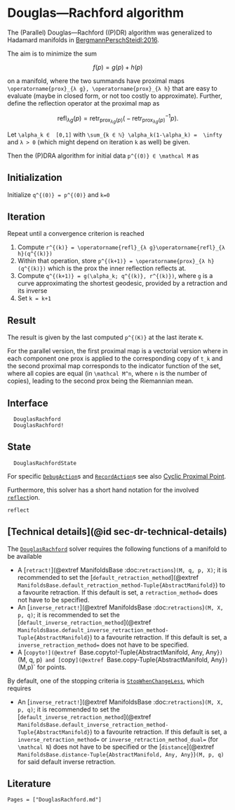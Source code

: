 # Douglas—Rachford algorithm

The (Parallel) Douglas—Rachford ((P)DR) algorithm was generalized to Hadamard
manifolds in [BergmannPerschSteidl:2016](@cite).

The aim is to minimize the sum

```math
f(p) = g(p) + h(p)
```

on a manifold, where the two summands have proximal maps
``\operatorname{prox}_{λ g}, \operatorname{prox}_{λ h}`` that are easy
to evaluate (maybe in closed form, or not too costly to approximate).
Further, define the reflection operator at the proximal map as

```math
\operatorname{refl}_{λ g}(p) = \operatorname{retr}_{\operatorname{prox}_{λ g}(p)} \bigl( -\operatorname{retr}^{-1}_{\operatorname{prox}_{λ g}(p)} p \bigr).
```

Let ``\alpha_k ∈  [0,1]`` with ``\sum_{k ∈ ℕ} \alpha_k(1-\alpha_k) =  \infty``
and ``λ > 0`` (which might depend on iteration ``k`` as well) be given.

Then the (P)DRA algorithm for initial data ``p^{(0)} ∈ \mathcal M`` as

## Initialization

Initialize ``q^{(0)} = p^{(0)}`` and ``k=0``

## Iteration

Repeat until a convergence criterion is reached

1. Compute ``r^{(k)} = \operatorname{refl}_{λ g}\operatorname{refl}_{λ h}(q^{(k)})``
2. Within that operation, store ``p^{(k+1)} = \operatorname{prox}_{λ h}(q^{(k)})`` which is the prox the inner reflection reflects at.
3. Compute ``q^{(k+1)} = g(\alpha_k; q^{(k)}, r^{(k)})``, where ``g`` is a curve approximating the shortest geodesic, provided by a retraction and its inverse
4. Set ``k = k+1``

## Result

The result is given by the last computed ``p^{(K)}`` at the last iterate ``K``.

For the parallel version, the first proximal map is a vectorial version where
in each component one prox is applied to the corresponding copy of ``t_k`` and
the second proximal map corresponds to the indicator function of the set,
where all copies are equal (in ``\mathcal M^n``, where ``n`` is the number of copies),
leading to the second prox being the Riemannian mean.

## Interface

```@docs
  DouglasRachford
  DouglasRachford!
```

## State

```@docs
  DouglasRachfordState
```

For specific [`DebugAction`](@ref)s and [`RecordAction`](@ref)s see also
[Cyclic Proximal Point](cyclic_proximal_point.md).

Furthermore, this solver has a short hand notation for the involved [`reflect`](@ref)ion.

```@docs
reflect
```

## [Technical details](@id sec-dr-technical-details)

The [`DouglasRachford`](@ref) solver requires the following functions of a manifold to be available

* A [`retract!`](@extref ManifoldsBase :doc:`retractions`)`(M, q, p, X)`; it is recommended to set the [`default_retraction_method`](@extref `ManifoldsBase.default_retraction_method-Tuple{AbstractManifold}`) to a favourite retraction. If this default is set, a `retraction_method=` does not have to be specified.
* An [`inverse_retract!`](@extref ManifoldsBase :doc:`retractions`)`(M, X, p, q)`; it is recommended to set the [`default_inverse_retraction_method`](@extref `ManifoldsBase.default_inverse_retraction_method-Tuple{AbstractManifold}`) to a favourite retraction. If this default is set, a `inverse_retraction_method=` does not have to be specified.
* A [`copyto!](@extref `Base.copyto!-Tuple{AbstractManifold, Any, Any}`)`(M, q, p)` and [`copy`](@extref `Base.copy-Tuple{AbstractManifold, Any}`)`(M,p)` for points.

By default, one of the stopping criteria is [`StopWhenChangeLess`](@ref),
which requires

* An [`inverse_retract!`](@extref ManifoldsBase :doc:`retractions`)`(M, X, p, q)`; it is recommended to set the [`default_inverse_retraction_method`](@extref `ManifoldsBase.default_inverse_retraction_method-Tuple{AbstractManifold}`) to a favourite retraction. If this default is set, a `inverse_retraction_method=` or `inverse_retraction_method_dual=` (for ``\mathcal N``) does not have to be specified or the [`distance`](@extref `ManifoldsBase.distance-Tuple{AbstractManifold, Any, Any}`)`(M, p, q)` for said default inverse retraction.

## Literature

```@bibliography
Pages = ["DouglasRachford.md"]
```
